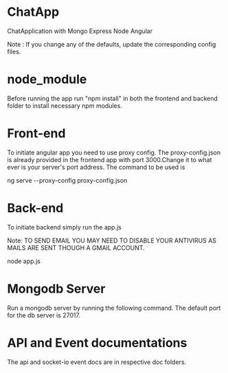 # ChatApp
ChatApplication with Mongo Express Node Angular  

Note : If you change any of the defaults, update the corresponding config files.

# node_module
Before running the app run "npm install" in both the frontend and backend folder to install necessary npm modules.

# Front-end
To initiate angular app you need to use proxy config. The proxy-config.json is already provided in the frontend app with port 3000.Change it to what ever is your server's port address.
The command to be used is 

ng serve --proxy-config proxy-config.json

# Back-end
To initiate backend simply run the app.js

Note: TO SEND EMAIL YOU MAY NEED TO DISABLE YOUR ANTIVIRUS AS MAILS ARE SENT THOUGH A GMAIL ACCOUNT.

node app.js

# Mongodb Server
Run a mongodb server by running the following command. The default port for the db server is 27017.


# API and Event documentations
The api and socket-io event docs are in respective doc folders. 
